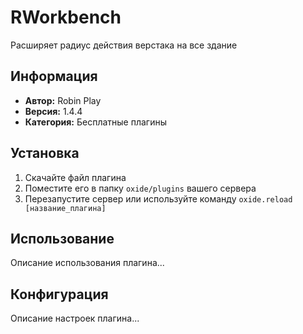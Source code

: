 # RWorkbench

Расширяет радиус действия верстака на все здание

## Информация
- **Автор:** Robin Play
- **Версия:** 1.4.4
- **Категория:** Бесплатные плагины

## Установка
1. Скачайте файл плагина
2. Поместите его в папку `oxide/plugins` вашего сервера
3. Перезапустите сервер или используйте команду `oxide.reload [название_плагина]`

## Использование
Описание использования плагина...

## Конфигурация
Описание настроек плагина...
